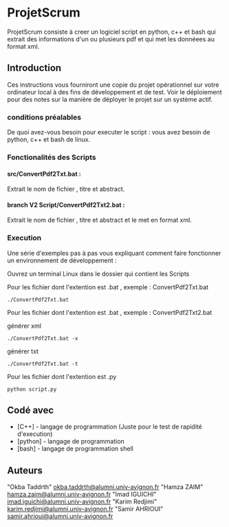 # ProjetScrum

ProjetScrum consiste à creer un logiciel script en python, c++ et bash qui extrait des informations d'un ou plusieurs 
pdf et qui met les donnéees au format xml.

## Introduction
Ces instructions vous fourniront une copie du projet opérationnel sur votre ordinateur local à des fins de développement et de test. Voir le déploiement pour des notes sur la manière de déployer le projet sur un système actif.

### conditions préalables
De quoi avez-vous besoin pour executer le script :
  vous avez besoin de python, c++ et bash de linux.

### Fonctionalités des Scripts
####  src/ConvertPdf2Txt.bat :
  Extrait le nom de fichier , titre et abstract.
####  branch V2 Script/ConvertPdf2Txt2.bat :
  Extrait le nom de fichier , titre et abstract et le met en format xml.

### Execution

Une série d'exemples pas à pas vous expliquant comment faire fonctionner un environnement de développement : 

Ouvrez un terminal Linux dans le dossier qui contient les Scripts

Pour les fichier dont l'extention est .bat , exemple : ConvertPdf2Txt.bat

```
./ConvertPdf2Txt.bat
```

Pour les fichier dont l'extention est .bat , exemple : ConvertPdf2Txt2.bat

générer xml
```
./ConvertPdf2Txt.bat -x
```
générer txt
```
./ConvertPdf2Txt.bat -t
```
Pour les fichier dont l'extention est .py 

```
python script.py
```

## Codé avec

* [C++] - langage de programmation (Juste pour le test de rapidité d'execution)
* [python] - langage de programmation
* [bash] - langage de programmation shell 

## Auteurs

"Okba Taddrth" <okba.taddrth@alumni.univ-avignon.fr>
"Hamza ZAIM" <hamza.zaim@alumni.univ-avignon.fr>
"Imad IGUICHI" <imad.iguichi@alumni.univ-avignon.fr>
"Karim Redjimi" <karim.redjimi@alumni.univ-avignon.fr>
"Samir AHRIOUI" <samir.ahrioui@alumni.univ-avignon.fr>

